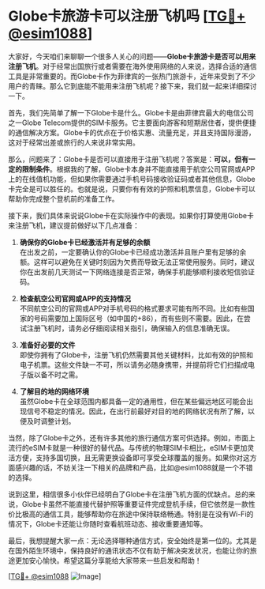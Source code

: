 # Globe卡旅游卡可以注册飞机吗 [[TG💪+ @esim1088](https://t.me/s/esim1088)]

大家好，今天咱们来聊聊一个很多人关心的问题——**Globe卡旅游卡是否可以用来注册飞机**。对于经常出国旅行或者需要在海外使用网络的人来说，选择合适的通信工具是非常重要的。而Globe卡作为菲律宾的一张热门旅游卡，近年来受到了不少用户的青睐。那么它到底能不能用来注册飞机呢？接下来，我们就一起来详细探讨一下。

首先，我们先简单了解一下Globe卡是什么。Globe卡是由菲律宾最大的电信公司之一Globe Telecom提供的SIM卡服务。它主要面向游客和短期居住者，提供便捷的通信解决方案。Globe卡的优点在于价格实惠、流量充足，并且支持国际漫游，这对于经常出差或旅行的人来说非常实用。

那么，问题来了：Globe卡是否可以直接用于注册飞机呢？答案是：**可以，但有一定的限制条件**。根据我的了解，Globe卡本身并不能直接用于航空公司官网或APP上的在线值机功能，但如果你需要通过手机号码接收验证码或者其他信息，Globe卡完全是可以胜任的。也就是说，只要你有有效的护照和机票信息，Globe卡可以帮助你完成整个登机前的准备工作。

接下来，我们具体来说说Globe卡在实际操作中的表现。如果你打算使用Globe卡来注册飞机，建议提前做好以下几点准备：

1. **确保你的Globe卡已经激活并有足够的余额**  
   在出发之前，一定要确认你的Globe卡已经成功激活并且账户里有足够的余额。这样可以避免在关键时刻因为欠费而导致无法正常使用服务。同时，建议你在出发前几天测试一下网络连接是否正常，确保手机能够顺利接收短信验证码。

2. **检查航空公司官网或APP的支持情况**  
   不同航空公司的官网或APP对手机号码的格式要求可能有所不同。比如有些国家的号码需要加上国际区号（如中国的+86），而有些则不需要。因此，在尝试注册飞机时，请务必仔细阅读相关指引，确保输入的信息准确无误。

3. **准备好必要的文件**  
   即使你拥有了Globe卡，注册飞机仍然需要其他关键材料，比如有效的护照和电子机票。这些文件缺一不可，所以请务必随身携带，并提前将它们扫描成电子版以备不时之需。

4. **了解目的地的网络环境**  
   虽然Globe卡在全球范围内都具备一定的通用性，但在某些偏远地区可能会出现信号不稳定的情况。因此，在出行前最好对目的地的网络状况有所了解，以便及时调整计划。

当然，除了Globe卡之外，还有许多其他的旅行通信方案可供选择。例如，市面上流行的eSIM卡就是一种很好的替代品。与传统的物理SIM卡相比，eSIM卡更加灵活方便，支持多国切换，且无需更换设备即可享受全球覆盖的服务。如果你对这方面感兴趣的话，不妨关注一下相关的品牌和产品，比如@esim1088就是一个不错的选择。

说到这里，相信很多小伙伴已经明白了Globe卡在注册飞机方面的优缺点。总的来说，Globe卡虽然不能直接代替护照等重要证件完成登机手续，但它依然是一款性价比极高的通信工具，能够帮助你在旅途中保持联络畅通。特别是在没有Wi-Fi的情况下，Globe卡还能让你随时查看航班动态、接收重要通知等。

最后，我想提醒大家一点：无论选择哪种通信方式，安全始终是第一位的。尤其是在国外陌生环境中，保持良好的通讯状态不仅有助于解决突发状况，也能让你的旅途更加安心愉快。希望这篇分享能给大家带来一些启发和帮助！

[[TG💪+ @esim1088](https://t.me/s/esim1088) ![Image](https://i.postimg.cc/4NQfJmqS/Snipaste-2025-05-13-00-14-12.png)]